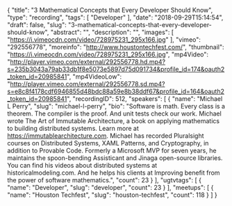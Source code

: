 {
  "title": "3 Mathematical Concepts that Every Developer Should Know",
  "type": "recording",
  "tags": [
    "Developer"
  ],
  "date": "2018-09-29T15:14:54",
  "draft": false,
  "slug": "3-mathematical-concepts-that-every-developer-should-know",
  "abstract": "",
  "description": "",
  "images": [
    "https://i.vimeocdn.com/video/728975231_295x166.jpg"
  ],
  "vimeo": "292556778",
  "moreinfo": "http://www.houstontechfest.com/",
  "thumbnail": "https://i.vimeocdn.com/video/728975231_295x166.jpg",
  "mp4Video": "http://player.vimeo.com/external/292556778.hd.mp4?s=235b3043a79ab33db1f8e5073e5897d75d091734&profile_id=174&oauth2_token_id=20985841",
  "mp4VideoLow": "http://player.vimeo.com/external/292556778.sd.mp4?s=e8c8f4178cdf6946855d48bdc88a59e8b38ddf67&profile_id=164&oauth2_token_id=20985841",
  "recordingID": 512,
  "speakers": [
    {
      "name": "Michael L Perry",
      "slug": "michael-l-perry",
      "bio": "Software is math. Every class is a theorem. The compiler is the proof. And unit tests check our work. Michael wrote The Art of Immutable Architecture, a book on applying mathematics to building distributed systems. Learn more at https://immutablearchitecture.com. Michael has recorded Pluralsight courses on Distributed Systems, XAML Patterns, and Cryptography, in addition to Provable Code. Formerly a Microsoft MVP for seven years, he maintains the spoon-bending Assisticant and Jinaga open-source libraries. You can find his videos about distributed systems at historicalmodeling.com. And he helps his clients at Improving benefit from the power of software mathematics.",
      "count": 23
    }
  ],
  "ugtvtags": [
    {
      "name": "Developer",
      "slug": "developer",
      "count": 23
    }
  ],
  "meetups": [
    {
      "name": "Houston Techfest",
      "slug": "houston-techfest",
      "count": 118
    }
  ]
}
